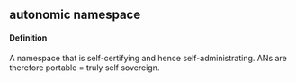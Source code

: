 ## autonomic namespace

<h4>Definition</h4><p>A namespace that is self-certifying and hence self-administrating. ANs are therefore portable = truly self sovereign.</p>

